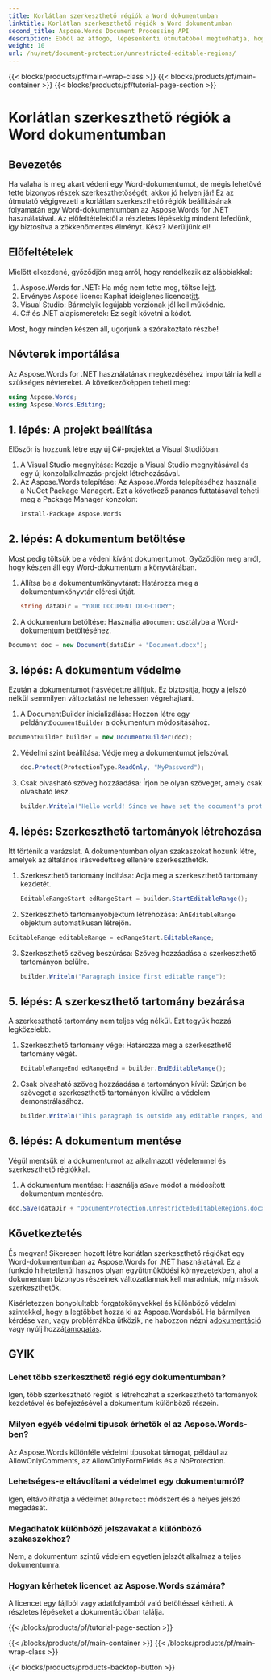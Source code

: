 ```yaml
---
title: Korlátlan szerkeszthető régiók a Word dokumentumban
linktitle: Korlátlan szerkeszthető régiók a Word dokumentumban
second_title: Aspose.Words Document Processing API
description: Ebből az átfogó, lépésenkénti útmutatóból megtudhatja, hogyan hozhat létre korlátlan szerkeszthető régiókat egy Word-dokumentumban az Aspose.Words for .NET használatával.
weight: 10
url: /hu/net/document-protection/unrestricted-editable-regions/
---
```


{{< blocks/products/pf/main-wrap-class >}}
{{< blocks/products/pf/main-container >}}
{{< blocks/products/pf/tutorial-page-section >}}

# Korlátlan szerkeszthető régiók a Word dokumentumban

## Bevezetés

Ha valaha is meg akart védeni egy Word-dokumentumot, de mégis lehetővé tette bizonyos részek szerkeszthetőségét, akkor jó helyen jár! Ez az útmutató végigvezeti a korlátlan szerkeszthető régiók beállításának folyamatán egy Word-dokumentumban az Aspose.Words for .NET használatával. Az előfeltételektől a részletes lépésekig mindent lefedünk, így biztosítva a zökkenőmentes élményt. Kész? Merüljünk el!

## Előfeltételek

Mielőtt elkezdené, győződjön meg arról, hogy rendelkezik az alábbiakkal:

1.  Aspose.Words for .NET: Ha még nem tette meg, töltse le[itt](https://releases.aspose.com/words/net/).
2. Érvényes Aspose licenc: Kaphat ideiglenes licencet[itt](https://purchase.aspose.com/temporary-license/).
3. Visual Studio: Bármelyik legújabb verziónak jól kell működnie.
4. C# és .NET alapismeretek: Ez segít követni a kódot.

Most, hogy minden készen áll, ugorjunk a szórakoztató részbe!

## Névterek importálása

Az Aspose.Words for .NET használatának megkezdéséhez importálnia kell a szükséges névtereket. A következőképpen teheti meg:

```csharp
using Aspose.Words;
using Aspose.Words.Editing;
```

## 1. lépés: A projekt beállítása

Először is hozzunk létre egy új C#-projektet a Visual Studióban.

1. A Visual Studio megnyitása: Kezdje a Visual Studio megnyitásával és egy új konzolalkalmazás-projekt létrehozásával.
2. Az Aspose.Words telepítése: Az Aspose.Words telepítéséhez használja a NuGet Package Managert. Ezt a következő parancs futtatásával teheti meg a Package Manager konzolon:
   ```sh
   Install-Package Aspose.Words
   ```

## 2. lépés: A dokumentum betöltése

Most pedig töltsük be a védeni kívánt dokumentumot. Győződjön meg arról, hogy készen áll egy Word-dokumentum a könyvtárában.

1. Állítsa be a dokumentumkönyvtárat: Határozza meg a dokumentumkönyvtár elérési útját.
   ```csharp
   string dataDir = "YOUR DOCUMENT DIRECTORY";
   ```
2.  A dokumentum betöltése: Használja a`Document` osztályba a Word-dokumentum betöltéséhez.
   ```csharp
   Document doc = new Document(dataDir + "Document.docx");
   ```

## 3. lépés: A dokumentum védelme

Ezután a dokumentumot írásvédettre állítjuk. Ez biztosítja, hogy a jelszó nélkül semmilyen változtatást ne lehessen végrehajtani.

1.  A DocumentBuilder inicializálása: Hozzon létre egy példányt`DocumentBuilder` a dokumentum módosításához.
   ```csharp
   DocumentBuilder builder = new DocumentBuilder(doc);
   ```
2. Védelmi szint beállítása: Védje meg a dokumentumot jelszóval.
   ```csharp
   doc.Protect(ProtectionType.ReadOnly, "MyPassword");
   ```
3. Csak olvasható szöveg hozzáadása: Írjon be olyan szöveget, amely csak olvasható lesz.
   ```csharp
   builder.Writeln("Hello world! Since we have set the document's protection level to read-only, we cannot edit this paragraph without the password.");
   ```

## 4. lépés: Szerkeszthető tartományok létrehozása

Itt történik a varázslat. A dokumentumban olyan szakaszokat hozunk létre, amelyek az általános írásvédettség ellenére szerkeszthetők.

1. Szerkeszthető tartomány indítása: Adja meg a szerkeszthető tartomány kezdetét.
   ```csharp
   EditableRangeStart edRangeStart = builder.StartEditableRange();
   ```
2.  Szerkeszthető tartományobjektum létrehozása: An`EditableRange` objektum automatikusan létrejön.
   ```csharp
   EditableRange editableRange = edRangeStart.EditableRange;
   ```
3. Szerkeszthető szöveg beszúrása: Szöveg hozzáadása a szerkeszthető tartományon belülre.
   ```csharp
   builder.Writeln("Paragraph inside first editable range");
   ```

## 5. lépés: A szerkeszthető tartomány bezárása

A szerkeszthető tartomány nem teljes vég nélkül. Ezt tegyük hozzá legközelebb.

1. Szerkeszthető tartomány vége: Határozza meg a szerkeszthető tartomány végét.
   ```csharp
   EditableRangeEnd edRangeEnd = builder.EndEditableRange();
   ```
2. Csak olvasható szöveg hozzáadása a tartományon kívül: Szúrjon be szöveget a szerkeszthető tartományon kívülre a védelem demonstrálásához.
   ```csharp
   builder.Writeln("This paragraph is outside any editable ranges, and cannot be edited.");
   ```

## 6. lépés: A dokumentum mentése

Végül mentsük el a dokumentumot az alkalmazott védelemmel és szerkeszthető régiókkal.

1.  A dokumentum mentése: Használja a`Save` módot a módosított dokumentum mentésére.
   ```csharp
   doc.Save(dataDir + "DocumentProtection.UnrestrictedEditableRegions.docx");
   ```

## Következtetés

És megvan! Sikeresen hozott létre korlátlan szerkeszthető régiókat egy Word-dokumentumban az Aspose.Words for .NET használatával. Ez a funkció hihetetlenül hasznos olyan együttműködési környezetekben, ahol a dokumentum bizonyos részeinek változatlannak kell maradniuk, míg mások szerkeszthetők. 

 Kísérletezzen bonyolultabb forgatókönyvekkel és különböző védelmi szintekkel, hogy a legtöbbet hozza ki az Aspose.Wordsből. Ha bármilyen kérdése van, vagy problémákba ütközik, ne habozzon nézni a[dokumentáció](https://reference.aspose.com/words/net/) vagy nyúlj hozzá[támogatás](https://forum.aspose.com/c/words/8).

## GYIK

### Lehet több szerkeszthető régió egy dokumentumban?
Igen, több szerkeszthető régiót is létrehozhat a szerkeszthető tartományok kezdetével és befejezésével a dokumentum különböző részein.

### Milyen egyéb védelmi típusok érhetők el az Aspose.Words-ben?
Az Aspose.Words különféle védelmi típusokat támogat, például az AllowOnlyComments, az AllowOnlyFormFields és a NoProtection.

### Lehetséges-e eltávolítani a védelmet egy dokumentumról?
 Igen, eltávolíthatja a védelmet a`Unprotect` módszert és a helyes jelszó megadását.

### Megadhatok különböző jelszavakat a különböző szakaszokhoz?
Nem, a dokumentum szintű védelem egyetlen jelszót alkalmaz a teljes dokumentumra.

### Hogyan kérhetek licencet az Aspose.Words számára?
A licencet egy fájlból vagy adatfolyamból való betöltéssel kérheti. A részletes lépéseket a dokumentációban találja.

{{< /blocks/products/pf/tutorial-page-section >}}

{{< /blocks/products/pf/main-container >}}
{{< /blocks/products/pf/main-wrap-class >}}

{{< blocks/products/products-backtop-button >}}
